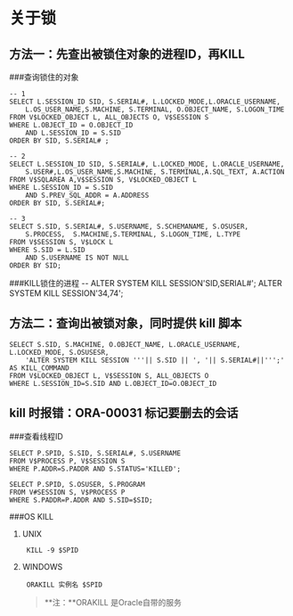 关于锁
======

方法一：先查出被锁住对象的进程ID，再KILL
----------------

###查询锁住的对象

	-- 1
	SELECT L.SESSION_ID SID, S.SERIAL#, L.LOCKED_MODE,L.ORACLE_USERNAME,
		L.OS_USER_NAME,S.MACHINE, S.TERMINAL, O.OBJECT_NAME, S.LOGON_TIME
	FROM V$LOCKED_OBJECT L, ALL_OBJECTS O, V$SESSION S
	WHERE L.OBJECT_ID = O.OBJECT_ID
		AND L.SESSION_ID = S.SID
	ORDER BY SID, S.SERIAL# ;

	-- 2
	SELECT L.SESSION_ID SID, S.SERIAL#, L.LOCKED_MODE, L.ORACLE_USERNAME, 	
		S.USER#,L.OS_USER_NAME,S.MACHINE, S.TERMINAL,A.SQL_TEXT, A.ACTION
	FROM V$SQLAREA A,V$SESSION S, V$LOCKED_OBJECT L
	WHERE L.SESSION_ID = S.SID
		AND S.PREV_SQL_ADDR = A.ADDRESS
	ORDER BY SID, S.SERIAL#;

	-- 3
	SELECT S.SID, S.SERIAL#, S.USERNAME, S.SCHEMANAME, S.OSUSER, 
		S.PROCESS, 	S.MACHINE,S.TERMINAL, S.LOGON_TIME, L.TYPE
	FROM V$SESSION S, V$LOCK L
	WHERE S.SID = L.SID
		AND S.USERNAME IS NOT NULL
	ORDER BY SID;

###KILL锁住的进程
	-- ALTER SYSTEM KILL SESSION'SID,SERIAL#';
	ALTER SYSTEM KILL SESSION'34,74';


方法二：查询出被锁对象，同时提供 kill 脚本
----------

	SELECT S.SID, S.MACHINE, O.OBJECT_NAME, L.ORACLE_USERNAME, L.LOCKED_MODE, S.OSUSESR,
  		'ALTER SYSTEM KILL SESSION '''|| S.SID || ', '|| S.SERIAL#||''';' AS KILL_COMMAND
  	FROM V$LOCKED_OBJECT L, V$SESSION S, ALL_OBJECTS O
  	WHERE L.SESSION_ID=S.SID AND L.OBJECT_ID=O.OBJECT_ID
  
kill 时报错：ORA-00031 标记要删去的会话
-------------------------------------

###查看线程ID

	SELECT P.SPID, S.SID, S.SERIAL#, S.USERNAME
	FROM V$PROCESS P, V$SESSION S
	WHERE P.ADDR=S.PADDR AND S.STATUS='KILLED';

	SELECT P.SPID, S.OSUSER, S.PROGRAM
	FROM V#SESSION S, V$PROCESS P
	WHERE S.PADDR=P.ADDR AND S.SID=$SID;

###OS KILL
1. UNIX

		KILL -9 $SPID

2. WINDOWS

		ORAKILL 实例名 $SPID

	> **注：**ORAKILL 是Oracle自带的服务